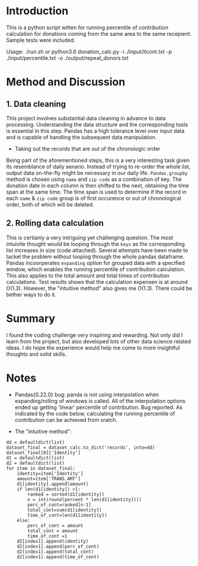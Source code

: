 
# Introduction

This is a python script witten for running percentile of contribution calculation for donations coming from the same area to the same recepient. Sample tests were included.

Usage: ./run.sh or python3.6 donation_calc.py -i ./input/itcont.txt -p ./input/percentile.txt -o ./output/repeat_donors.txt

# Method and Discussion

## 1. Data cleaning
This project involves substantial data cleaning in advance to data processing. Understanding the data structure and the corresponding tools is essential in this step. Pandas has a high tolerance level over input data and is capable of handling the subsequent data manipulation.

* Taking out the records that are out of the chronologic order

Being part of the aforementioned steps, this is a very interesting task given its resemblance of daily senario. Instead of trying to re-order the whole list, output data on-the-fly might be necessary in our daily life. `Pandas.groupby` method is chosen using `name` and `zip code` as a combination of key. The donation date in each column is then shifted to the next, obtaining the time span at the same time. The time span is used to determine if the record in each `name` & `zip code` group is of first occurence or out of chronological order, both of which will be deleted.

## 2. Rolling data calculation
This is certianly a very intriguing yet challenging question. The most intuivite thought would be looping through the `keys` as the corresponding list increases in size (code attached). Several attempts have been made to tackel the problem without looping through the whole pandas dataframe. Pandas incoorperates `expanding` option for grouped data with a specified window, which enables the running percentile of contribution calculation. This also applies to the total amount and total times of contribution calculations. Test results shows that the calculation expensen is at around O(1.3). However, the "intuitive method" also gives me O(1.3). There could be bether ways to do it.

# Summary
I found the coding challenge very inspiring and rewarding. Not only did I learn from the project, but also developed lots of other data science related ideas. I do hope the experience would help me come to more insightful thoughts and solid skills. 

# Notes

* Pandas{0.22.0} bug: panda is not using interpolation when expanding/rolling of windows is called. All of the interpolation options ended up getting 'linear' percentile of contribution. Bug reported. As indicated by the code below, calculating the running percentile of contribution can be achieved from sratch.

* The "intuitive method":
>
    dd = defaultdict(list)
    dataset_final = dataset_calc.to_dict('records', into=dd)
    dataset_final[0]['Identity']
    d1 = defaultdict(list)
    d2 = defaultdict(list)
    for item in dataset_final:
        identity=item['Identity']
        amount=item['TRANS_AMT']
        d1[identity].append(amount)
        if len(d1[identity]) >1:
            ranked = sorted(d1[identity])
            n = int(round(percent * len(d1[identity])))
            perc_of_cont=ranked[n-1]
            total_cont=sum(d1[identity])
            time_of_cont=len(d1[identity])
        else:
            perc_of_cont = amount
            total_cont = amount
            time_of_cont =1
        d2[index1].append(identity)
        d2[index1].append(perc_of_cont)
        d2[index1].append(total_cont)
        d2[index1].append(time_of_cont)  




